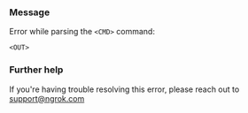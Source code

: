 
### Message
Error while parsing the <code>&lt;CMD&gt;</code> command:

<code>&lt;OUT&gt;</code>

### Further help
If you're having trouble resolving this error, please reach out to [support@ngrok.com](mailto:support@ngrok.com?subject=Help%20with%20ERR_NGROK_1110)


